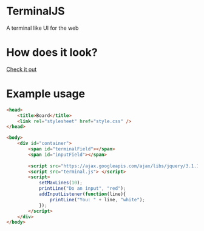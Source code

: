 # TerminalJS
A terminal like UI for the web

# How does it look?
[Check it out](http://moritzgoeckel.com/TerminalJS/)

# Example usage
```html
<head>
	<title>Board</title>
	<link rel="stylesheet" href="style.css" />
</head>

<body>
	<div id="container">
		<span id="terminalField"></span>
		<span id="inputField"></span>
		
		<script src="https://ajax.googleapis.com/ajax/libs/jquery/3.1.1/jquery.min.js"></script>
		<script src="terminal.js"> </script>
		<script>
			setMaxLines(10);
			printLine("Do an input", "red");
			addInputListener(function(line){
				printLine("You: " + line, "white");
			});
		</script>
	</div>
</body>
```
